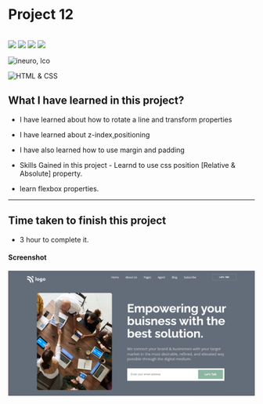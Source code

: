 # Project 12 

<br>
<span>
<img src="https://img.shields.io/badge/html5%20-%23E34F26.svg?&style=for-the-badge&logo=html5&logoColor=white"/>
<img src="https://img.shields.io/badge/css3%20-%231572B6.svg?&style=for-the-badge&logo=css3&logoColor=white"/>
<img src="https://img.shields.io/badge/git%20-%23404d59.svg?&style=for-the-badge&logo=git&logoColor=white"/>

<img src="https://img.shields.io/badge/github%20-%23121011.svg?&style=for-the-badge&logo=github&logoColor=white"/>

</span>

![ineuro, lco](https://img.shields.io/badge/iNeuron-LCO-green)

![HTML & CSS](https://img.shields.io/badge/HTML-CSS-orange)

## What I have learned in this project?

  
  - I have learned about how to rotate a line and transform properties
  - I have learned about z-index,positioning
  - I have also learned how to use margin and padding
  -   Skills Gained in this project
    -   Learnd to use css position [Relative & Absolute] property.
   
- learn flexbox properties.

---

## Time taken to finish this project

-   3 hour to complete it.



#### Screenshot

![Desktop](./screenshots/Project-12.png)
